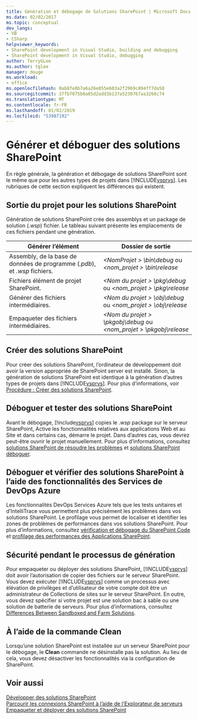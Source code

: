 ```yaml
---
title: Génération et débogage de Solutions SharePoint | Microsoft Docs
ms.date: 02/02/2017
ms.topic: conceptual
dev_langs:
- VB
- CSharp
helpviewer_keywords:
- SharePoint development in Visual Studio, building and debugging
- SharePoint development in Visual Studio, debugging
author: TerryGLee
ms.author: tglee
manager: douge
ms.workload:
- office
ms.openlocfilehash: 0ab8fe8b7a6a26e855e603a2f2969c894ff7da50
ms.sourcegitcommit: 37fb7075b0a65d2add3b137a5230767aa3266c74
ms.translationtype: MT
ms.contentlocale: fr-FR
ms.lasthandoff: 01/02/2019
ms.locfileid: "53987192"
---
```

# <a name="build-and-debug-sharepoint-solutions"></a>Générer et déboguer des solutions SharePoint
  En règle générale, la génération et débogage de solutions SharePoint sont le même que pour les autres types de projets dans [!INCLUDE[vsprvs](../sharepoint/includes/vsprvs-md.md)]. Les rubriques de cette section expliquent les différences qui existent.  
  
## <a name="project-output-for-sharepoint-solutions"></a>Sortie du projet pour les solutions SharePoint
 Génération de solutions SharePoint crée des assemblys et un package de solution (*.wsp*) fichier. Le tableau suivant présente les emplacements de ces fichiers pendant une génération.  
  
|Générer l’élément|Dossier de sortie|  
|----------------|-------------------|  
|Assembly, de la base de données de programme (*.pdb*), et *.wsp* fichiers.|*\<NomProjet > \bin\debug* ou  *\<nom_projet > \bin\release*|  
|Fichiers élément de projet SharePoint.|*\<Nom du projet > \pkg\debug* ou  *\<nom_projet > \pkg\release*|  
|Générer des fichiers intermédiaires.|*\<Nom du projet > \obj\debug* ou  *\<nom_projet > \obj\release*|  
|Empaqueter des fichiers intermédiaires.|*\<Nom du projet > \pkgobj\debug* ou  *\<nom_projet > \pkgobj\release*|  
  
## <a name="build-sharepoint-solutions"></a>Créer des solutions SharePoint
 Pour créer des solutions SharePoint, l’ordinateur de développement doit avoir la version appropriée de SharePoint server est installé. Sinon, la génération de solutions SharePoint est identique à la génération d’autres types de projets dans [!INCLUDE[vsprvs](../sharepoint/includes/vsprvs-md.md)]. Pour plus d'informations, voir [Procédure : Créer des solutions SharePoint](../sharepoint/how-to-build-sharepoint-solutions.md).  
  
## <a name="debug-and-test-sharepoint-solutions"></a>Déboguer et tester des solutions SharePoint
 Avant le débogage, [!include[vsprvs](../sharepoint/includes/vsprvs-md.md)] copies le *.wsp* package sur le serveur SharePoint, Active les fonctionnalités relatives aux applications Web et au Site et dans certains cas, démarre le projet. Dans d’autres cas, vous devrez peut-être ouvrir le projet manuellement. Pour plus d’informations, consultez [solutions SharePoint de résoudre les problèmes](../sharepoint/troubleshooting-sharepoint-solutions.md) et [solutions SharePoint déboguer](../sharepoint/debugging-sharepoint-solutions.md).  
  
## <a name="debug-and-verify-sharepoint-solutions-by-using-azure-devops-services-features"></a>Déboguer et vérifier des solutions SharePoint à l’aide des fonctionnalités des Services de DevOps Azure
 Les fonctionnalités DevOps Services Azure tels que les tests unitaires et d’IntelliTrace vous permettent plus précisément les problèmes dans vos solutions SharePoint. Le profilage vous permet de localiser et identifier les zones de problèmes de performances dans vos solutions SharePoint. Pour plus d’informations, consultez [vérification et débogage du SharePoint Code](../sharepoint/verifying-and-debugging-sharepoint-code.md) et [profilage des performances des Applications SharePoint](../sharepoint/profiling-the-performance-of-sharepoint-applications.md).  
  
## <a name="security-during-the-build-process"></a>Sécurité pendant le processus de génération
 Pour empaqueter ou déployer des solutions SharePoint, [!INCLUDE[vsprvs](../sharepoint/includes/vsprvs-md.md)] doit avoir l’autorisation de copier des fichiers sur le serveur SharePoint. Vous devez exécuter [!INCLUDE[vsprvs](../sharepoint/includes/vsprvs-md.md)] comme un processus avec élévation de privilèges et d’utilisateur de votre compte doit être un administrateur de Collections de sites sur le serveur SharePoint. En outre, vous devez spécifier si votre projet est une solution bac à sable ou une solution de batterie de serveurs. Pour plus d’informations, consultez [Differences Between Sandboxed and Farm Solutions](../sharepoint/differences-between-sandboxed-and-farm-solutions.md).  
  
## <a name="using-the-clean-command"></a>À l’aide de la commande Clean  
 Lorsqu’une solution SharePoint est installée sur un serveur SharePoint pour le débogage, le **Clean** commande ne désinstalle pas la solution. Au lieu de cela, vous devez désactiver les fonctionnalités via la configuration de SharePoint.  
  
## <a name="see-also"></a>Voir aussi
 [Développer des solutions SharePoint](../sharepoint/developing-sharepoint-solutions.md)   
 [Parcourir les connexions SharePoint à l’aide de l’Explorateur de serveurs](../sharepoint/browsing-sharepoint-connections-using-server-explorer.md)   
 [Empaqueter et déployer des solutions SharePoint](../sharepoint/packaging-and-deploying-sharepoint-solutions.md)  
